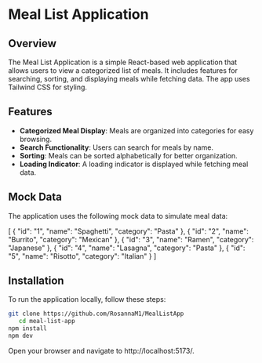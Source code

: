 # Meal List Application

## Overview

The Meal List Application is a simple React-based web application that allows users to view a categorized list of meals. It includes features for searching, sorting, and displaying meals while fetching data. The app uses Tailwind CSS for styling.

## Features

- **Categorized Meal Display**: Meals are organized into categories for easy browsing.
- **Search Functionality**: Users can search for meals by name.
- **Sorting**: Meals can be sorted alphabetically for better organization.
- **Loading Indicator**: A loading indicator is displayed while fetching meal data.

## Mock Data

The application uses the following mock data to simulate meal data:

[
  { "id": "1", "name": "Spaghetti", "category": "Pasta" },
  { "id": "2", "name": "Burrito", "category": "Mexican" },
  { "id": "3", "name": "Ramen", "category": "Japanese" },
  { "id": "4", "name": "Lasagna", "category": "Pasta" },
  { "id": "5", "name": "Risotto", "category": "Italian" }
]

## Installation

To run the application locally, follow these steps:

```bash
git clone https://github.com/RosannaM1/MealListApp
   cd meal-list-app
npm install
npm dev
```

Open your browser and navigate to http://localhost:5173/.


